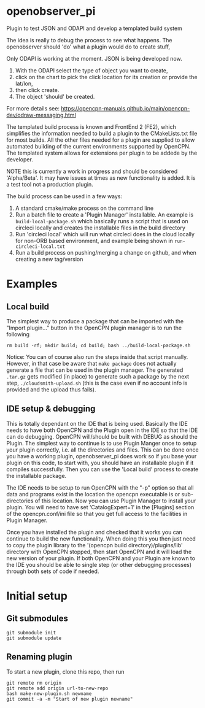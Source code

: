 # openobserver_pi
Plugin to test JSON and ODAPI and develop a templated build system

The idea is really to debug the process to see what happens.
The openobserver should 'do' what a plugin would do to create stuff,

Only ODAPI is working at the moment. JSON is being developed now.
1. With the ODAPI select the type of object you want to create,
2. click on the chart to pick the click location for its creation or provide the lat/lon,
3. then click create.
4. The object 'should' be created.

For more details see: https://opencpn-manuals.github.io/main/opencpn-dev/odraw-messaging.html

The templated build process is known and FrontEnd 2 (FE2), which simplifies the information needed to build a plugin to the
CMakeLists.txt file for most builds. All the other files needed for a plugin are supplied to allow automated building
of the current environments supported by OpenCPN. The templated system allows for extensions per plugin to be addede by the
developer.

NOTE this is currently a work in progress and should be considered 'Alpha/Beta'. It may have issues at times as new functionality is added. It is a test tool not a production plugin.

The build process can be used in a few ways:
  1. A standard cmake/make process on the command line
  2. Run a batch file to create a 'Plugin Manager' installable. An example is `build-local-package.sh` which basically runs a script that is used on circleci locally and creates the installable files in the build directory
  3. Run 'circleci local' which will run what circleci does in the cloud locally for non-ORB based environment, and example being shown in `run-circleci-local.txt`
  4. Run a build process on pushing/merging a change on github, and when creating a new tag/version

# Examples
## Local build

The simplest way to produce a package that can be imported with the "Import plugin..." button in the OpenCPN plugin manager is to run the following

```
rm build -rf; mkdir build; cd build; bash ../build-local-package.sh
```

Notice: You can of course also run the steps inside that script manually. However, in that case be aware that `make package` does not actually
generate a file that can be used in the plugin manager. The generated `.tar.gz` gets modified (in place) to generate such a package by
the next step, `./cloudsmith-upload.sh` (this is the case even if no account info is provided and the upload thus fails).

## IDE setup & debugging

This is totally dependant on the IDE that is being used. Basically the IDE needs to have both OpenCPN and the Plugin open in the IDE so that the IDE can do debugging.
OpenCPN will/should be built with DEBUG as should the Plugin. The simplest way to continue is to use Plugin Manger once to setup your plugin correctly, i.e. all the directories and files. This can be done once you have a working plugin, openobserver_pi does work so if you base your plugin on this code, to start with, you should have an installable plugin if it compiles successfully. Then you can use the 'Local build' process to create the installable package.

The IDE needs to be setup to run OpenCPN with the "-p" option so that all data and programs exist in the location the opencpn executable is or sub-directories of this location. Now you can use Plugin Manager to install your plugin. You will need to have set 'CatalogExpert=1' in the [Plugins] section of the opencpn.conf/ini file so that you get full access to the facilities in Plugin Manager.

Once you have installed the plugin and checked that it works you can continue to build the new functionality. When doing this you then just need to copy the plugin library to the '(opencpn build directory)/plugins/lib' directory with OpenCPN stopped, then start OpenCPN and it will load the new version of your plugin. If both OpenCPN and your Plugin are known to the IDE you should be able to single step (or other debugging processes) through both sets of code if needed.

# Initial setup

## Git submodules
```
git submodule init  
git submodule update
```

## Renaming plugin

To start a new plugin, clone this repo, then run

```
git remote rm origin
git remote add origin url-to-new-repo
bash make-new-plugin.sh newname
git commit -a -m "Start of new plugin newname"
```
